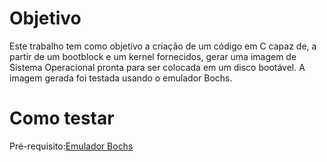 
# Objetivo
Este trabalho tem como objetivo a criação de um código em C capaz de, a partir de um bootblock
e um kernel fornecidos, gerar uma imagem de Sistema Operacional pronta para ser colocada em um
disco bootável. A imagem gerada foi testada usando o emulador Bochs.

# Como testar
Pré-requisito:[Emulador Bochs](https://bochs.sourceforge.io/getcurrent.html)
